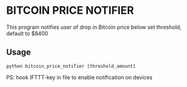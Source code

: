 # BITCOIN PRICE NOTIFIER

This program notifies user of drop in Bitcoin price below set threshold, default to $8400

## Usage

`python bitcoin_price_notifier [threshold_amount]`


PS: hook IFTTT-key in file to enable notification on devices
